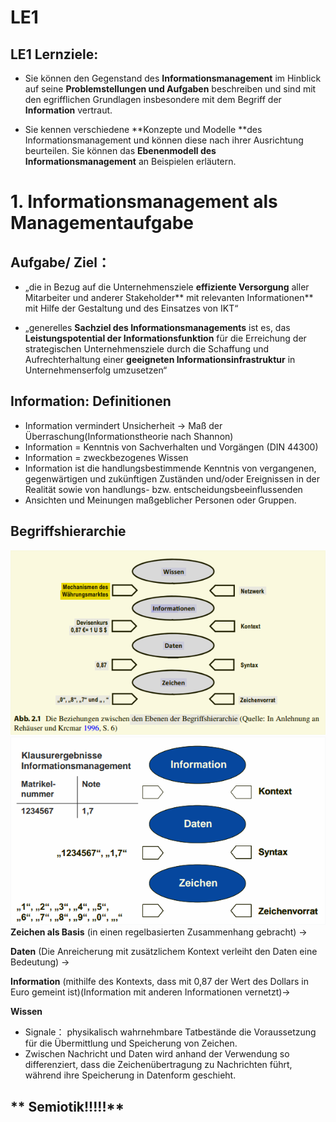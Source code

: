 # LE1

## LE1 Lernziele:

* Sie können den Gegenstand des **Informationsmanagement** im Hinblick auf seine **Problemstellungen und Aufgaben** beschreiben
und sind mit den egrifflichen Grundlagen insbesondere mit dem
Begriff der **Information** vertraut.

* Sie kennen verschiedene **Konzepte und Modelle **des
Informationsmanagement und können diese nach ihrer Ausrichtung
beurteilen. Sie können das **Ebenenmodell des
Informationsmanagement** an Beispielen erläutern.

# 1. Informationsmanagement als Managementaufgabe

## Aufgabe/ Ziel：

* „die in Bezug auf die Unternehmensziele **effiziente Versorgung** aller Mitarbeiter und anderer Stakeholder** mit relevanten Informationen** mit Hilfe der Gestaltung
und des Einsatzes von IKT“

* „generelles **Sachziel des Informationsmanagements** ist
es, das **Leistungspotential der Informationsfunktion**
für die Erreichung der strategischen Unternehmensziele
durch die Schaffung und Aufrechterhaltung einer
**geeigneten Informationsinfrastruktur** in
Unternehmenserfolg umzusetzen“


## Information: Definitionen
* Information vermindert Unsicherheit  -> Maß der Überraschung(Informationstheorie nach Shannon)
* Information = Kenntnis von Sachverhalten und Vorgängen (DIN 44300)
* Information = zweckbezogenes Wissen
* Information ist die handlungsbestimmende Kenntnis von vergangenen, gegenwärtigen und zukünftigen Zuständen und/oder Ereignissen in der Realität sowie von handlungs- bzw. entscheidungsbeeinflussenden
* Ansichten und Meinungen maßgeblicher Personen oder Gruppen.



## Begriffshierarchie
![alt text](le1a.png)
![alt text](le1b.png)
**Zeichen als Basis** (in einen regelbasierten Zusammenhang gebracht) -> 

**Daten** (Die Anreicherung mit zusätzlichem Kontext verleiht den Daten eine Bedeutung) -> 

**Information** (mithilfe des Kontexts, dass mit 0,87 der Wert des Dollars in Euro gemeint ist)(Information mit anderen Informationen vernetzt)-> 

**Wissen** 

* Signale： physikalisch wahrnehmbare Tatbestände die Voraussetzung für die Übermittlung und Speicherung von Zeichen. 
* Zwischen Nachricht und Daten
wird anhand der Verwendung so differenziert, dass die Zeichenübertragung zu Nachrichten führt, während ihre Speicherung in Datenform geschieht.

## ** Semiotik!!!!!**



